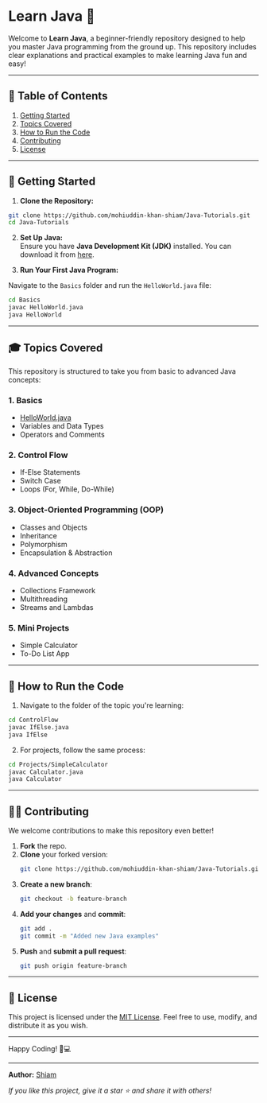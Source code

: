 # Learn Java 🚀

Welcome to **Learn Java**, a beginner-friendly repository designed to help you master Java programming from the ground up. This repository includes clear explanations and practical examples to make learning Java fun and easy!

---

## 📅 Table of Contents

1. [Getting Started](#getting-started)
2. [Topics Covered](#topics-covered)
3. [How to Run the Code](#how-to-run-the-code)
4. [Contributing](#contributing)
5. [License](#license)

---

## 🔄 Getting Started

1. **Clone the Repository:**

```bash
git clone https://github.com/mohiuddin-khan-shiam/Java-Tutorials.git
cd Java-Tutorials
```

2. **Set Up Java:**  
Ensure you have **Java Development Kit (JDK)** installed. You can download it from [here](https://www.oracle.com/java/technologies/javase-downloads.html).

3. **Run Your First Java Program:**

Navigate to the `Basics` folder and run the `HelloWorld.java` file:

```bash
cd Basics
javac HelloWorld.java
java HelloWorld
```

---

## 🎓 Topics Covered

This repository is structured to take you from basic to advanced Java concepts:

### **1. Basics**
- [HelloWorld.java](./Basics/HelloWorld.java)
- Variables and Data Types
- Operators and Comments

### **2. Control Flow**
- If-Else Statements
- Switch Case
- Loops (For, While, Do-While)

### **3. Object-Oriented Programming (OOP)**
- Classes and Objects
- Inheritance
- Polymorphism
- Encapsulation & Abstraction

### **4. Advanced Concepts**
- Collections Framework
- Multithreading
- Streams and Lambdas

### **5. Mini Projects**
- Simple Calculator
- To-Do List App

---

## 🚀 How to Run the Code

1. Navigate to the folder of the topic you're learning:

```bash
cd ControlFlow
javac IfElse.java
java IfElse
```

2. For projects, follow the same process:

```bash
cd Projects/SimpleCalculator
javac Calculator.java
java Calculator
```

---

## 🙋‍♂️ Contributing

We welcome contributions to make this repository even better!

1. **Fork** the repo.
2. **Clone** your forked version:
   ```bash
   git clone https://github.com/mohiuddin-khan-shiam/Java-Tutorials.git
   ```
3. **Create a new branch**:
   ```bash
   git checkout -b feature-branch
   ```
4. **Add your changes** and **commit**:
   ```bash
   git add .
   git commit -m "Added new Java examples"
   ```
5. **Push** and **submit a pull request**:
   ```bash
   git push origin feature-branch
   ```

---

## 📍 License

This project is licensed under the [MIT License](./LICENSE). Feel free to use, modify, and distribute it as you wish.

---

Happy Coding! 🚀💻

---

**Author:** [Shiam](https://github.com/mohiuddin-khan-shiam)

*If you like this project, give it a star ⭐ and share it with others!*
